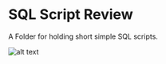# SQL Script Review

A Folder for holding short simple SQL scripts.

![alt text](http://url/to/img.png)